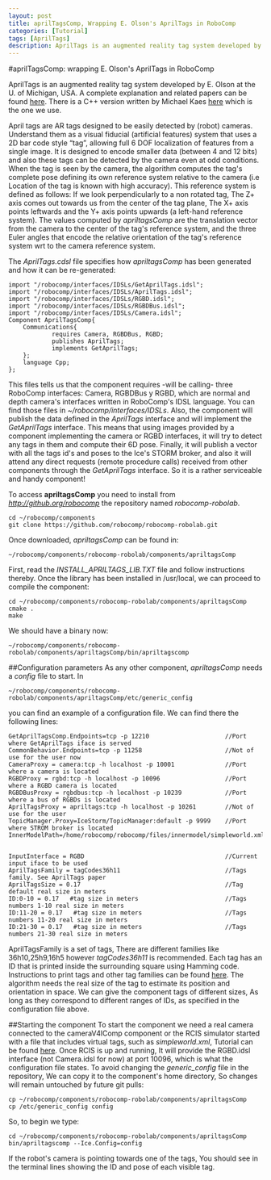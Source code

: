 ```yaml
---
layout: post
title: aprilTagsComp, Wrapping E. Olson's AprilTags in RoboComp
categories: [Tutorial]
tags: [AprilTags]
description: AprilTags is an augmented reality tag system developed by E. Olson at the U. of Michigan, USA. A complete explanation and related papers can be ...
---
```

#aprilTagsComp: wrapping E. Olson's AprilTags in RoboComp

AprilTags is an augmented reality tag system developed by E. Olson at the U. of Michigan, USA. A complete explanation and related papers can be found [here](http://april.eecs.umich.edu/wiki/index.php/AprilTags). There is a C++ version written
 by Michael Kaes [here](http://people.csail.mit.edu/kaess/apriltags/) which is the one we use.

April tags are AR tags designed to be easily detected by (robot) cameras. Understand them as a visual fiducial (artificial features) system that uses a 2D bar code style “tag”, allowing full 6 DOF localization of features from a single image. It is designed to encode smaller data (between 4 and 12 bits) and also these tags can be detected by the camera even at odd conditions. When the tag is seen by the camera, the algorithm computes the tag's complete pose defining its own reference system relative to the camera (i.e Location of the tag is known with high accuracy). This reference system is defined as follows: If we look perpendicularly to a non rotated tag, The Z+ axis comes out towards us from the center of the tag plane, The X+ axis points leftwards and the Y+ axis points upwards (a left-hand reference system). The values computed by *apriltagsComp* are the translation vector from the camera to the center of the tag's reference system, and the three Euler angles that encode the relative orientation of the tag's reference system wrt to the camera reference system.

The *AprilTags.cdsl* file specifies how *apriltagsComp* has been generated and how it can be re-generated:

    import "/robocomp/interfaces/IDSLs/GetAprilTags.idsl";
    import "/robocomp/interfaces/IDSLs/AprilTags.idsl";
    import "/robocomp/interfaces/IDSLs/RGBD.idsl";
    import "/robocomp/interfaces/IDSLs/RGBDBus.idsl";
    import "/robocomp/interfaces/IDSLs/Camera.idsl";
    Component AprilTagsComp{
        Communications{
                requires Camera, RGBDBus, RGBD;
                publishes AprilTags;
                implements GetAprilTags;
        };
        language Cpp;
    };

This files tells us that the component requires -will be calling- three RoboComp interfaces: Camera, RGBDBus y RGBD, which are normal and depth camera's interfaces written in RoboComp's IDSL language. You can find those files in *~/robocomp/interfaces/IDSLs*. Also, the component will publish the data defined in the *AprilTags* interface and will implement the *GetAprilTags* interface. This means that using images provided by a component implementing the camera or RGBD interfaces, it will try to detect any tags in them and compute their 6D pose. Finally, it will publish a vector with all the tags id's and poses to the Ice's STORM broker, and also it will attend any direct requests (remote procedure calls) received from other components through the *GetAprilTags* interface. So it is a rather serviceable and handy component!

To access **apriltagsComp** you need to install from *http://github.org/robocomp* the repository named *robocomp-robolab*. 

    cd ~/robocomp/components
    git clone https://github.com/robocomp/robocomp-robolab.git

Once downloaded, *apriltagsComp* can be found in:

    ~/robocomp/components/robocomp-robolab/components/apriltagsComp
    
First, read the *INSTALL_APRILTAGS_LIB.TXT* file and follow instructions thereby. Once the library has been installed in /usr/local, we can proceed to compile the component:

    cd ~/robocomp/components/robocomp-robolab/components/apriltagsComp
    cmake .
    make
    
We should have a binary now:

    ~/robocomp/components/robocomp-robolab/components/apriltagsComp/bin/apriltagscomp
    

##Configuration parameters
As any other component, *apriltagsComp* needs a *config* file to start. In

    ~/robocomp/components/robocomp-robolab/components/apriltagsComp/etc/generic_config
   
you can find an example of a configuration file. We can find there the following lines:

    GetAprilTagsComp.Endpoints=tcp -p 12210                     //Port where GetAprilTags iface is served
    CommonBehavior.Endpoints=tcp -p 11258                       //Not of use for the user now
    CameraProxy = camera:tcp -h localhost -p 10001              //Port where a camera is located
    RGBDProxy = rgbd:tcp -h localhost -p 10096                  //Port where a RGBD camera is located
    RGBDBusProxy = rgbdbus:tcp -h localhost -p 10239            //Port where a bus of RGBDs is located
    AprilTagsProxy = apriltags:tcp -h localhost -p 10261        //Not of use for the user
    TopicManager.Proxy=IceStorm/TopicManager:default -p 9999    //Port where STROM broker is located
    InnerModelPath=/home/robocomp/robocomp/files/innermodel/simpleworld.xml


    InputInterface = RGBD                                       //Current input iface to be used
    AprilTagsFamily = tagCodes36h11                             //Tags family. See AprilTags paper
    AprilTagsSize = 0.17                                        //Tag default real size in meters
    ID:0-10 = 0.17   #tag size in meters                        //Tags numbers 1-10 real size in meters
    ID:11-20 = 0.17   #tag size in meters                       //Tags numbers 11-20 real size in meters
    ID:21-30 = 0.17   #tag size in meters                       //Tags numbers 21-30 real size in meters

AprilTagsFamily is a set of tags, There are different families like 36h10,25h9,16h5 however *tagCodes36h11* is recommended. Each tag has an ID that is printed inside the surrounding square using Hamming code. Instructions to print tags and other tag families can be found [here](http://april.eecs.umich.edu/wiki/index.php/AprilTags). The algorithm needs the real size of the tag to estimate its position and orientation in space. We can give the component tags of different sizes, As long as they correspond to different ranges of IDs, as specified in the configuration file above.

##Starting the component
To start the component we need a real camera connected to the cameraV4lComp component or the RCIS simulator started with a file that includes virtual tags, such as *simpleworld.xml*, Tutorial can be found [here](virtualapriltagstutorial.md). Once RCIS is up and running, It will provide the RGBD.idsl interface (not Camera.idsl for now) at port 10096, which is what the configuration file states. To avoid changing the *generic_config* file in the repository, We can copy it to the component's home directory, So changes will remain untouched by future git pulls:

    cp ~/robocomp/components/robocomp-robolab/components/apriltagsComp
    cp /etc/generic_config config

So, to begin we type:

    cd ~/robocomp/components/robocomp-robolab/components/apriltagsComp
    bin/apriltagscomp --Ice.Config=config
    
If the robot's camera is pointing towards one of the tags, You should see in the terminal lines showing the ID and pose of each visible tag.


